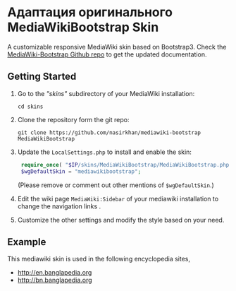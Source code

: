 Адаптация оригинального MediaWikiBootstrap Skin
===================

A customizable responsive MediaWiki skin based on Bootstrap3. Check the [MediaWiki-Bootstrap Github repo](https://github.com/nasirkhan/mediawiki-bootstrap) to get the updated documentation.  


## Getting Started

1. Go to the *"skins"* subdirectory of your MediaWiki installation:

   ```
   cd skins
   ```

2. Clone the repository form the git repo:

   ```
   git clone https://github.com/nasirkhan/mediawiki-bootstrap MediaWikiBootstrap
   ```

3. Update the `LocalSettings.php` to install and enable the skin: 

   ```php
    require_once( "$IP/skins/MediaWikiBootstrap/MediaWikiBootstrap.php" );
    $wgDefaultSkin = "mediawikibootstrap";
    ```
   
   (Please remove or comment out other mentions of
   `$wgDefaultSkin`.)

4. Edit the wiki page `MediaWiki:Sidebar` of your mediawiki installation to change the navigation links .

5. Customize the other settings and modify the style based on your need. 


## Example 
This mediawiki skin is used in the following encyclopedia sites,
* http://en.banglapedia.org
* http://bn.banglapedia.org

